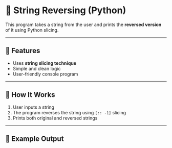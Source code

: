 # 🔄 String Reversing (Python)

This program takes a string from the user and prints the **reversed version** of it using Python slicing.

---

## 🚀 Features
- Uses **string slicing technique**
- Simple and clean logic  
- User-friendly console program  

---

## 🧠 How It Works
1. User inputs a string  
2. The program reverses the string using `[:: -1]` slicing  
3. Prints both original and reversed strings  

---

## 🧩 Example Output
